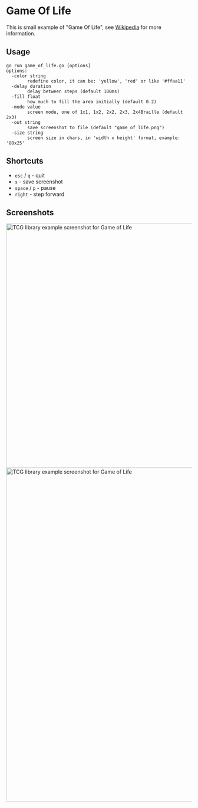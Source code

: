 # Game Of Life

This is small example of "Game Of Life", see [Wikipedia](https://en.wikipedia.org/wiki/Conway%27s_Game_of_Life) for more information.

## Usage

```
go run game_of_life.go [options]
options:
  -color string
    	redefine color, it can be: 'yellow', 'red' or like '#ffaa11'
  -delay duration
    	delay between steps (default 100ms)
  -fill float
    	how much to fill the area initially (default 0.2)
  -mode value
    	screen mode, one of 1x1, 1x2, 2x2, 2x3, 2x4Braille (default 2x3)
  -out string
    	save screenshot to file (default "game_of_life.png")
  -size string
    	screen size in chars, in 'width x height' format, example: '80x25'
```

## Shortcuts

  * `esc` / `q` - quit
  * `s` - save screenshot
  * `space` / `p` - pause
  * `right` - step forward

## Screenshots

<img width="663" alt="TCG library example screenshot for Game of Life" src="https://user-images.githubusercontent.com/844117/153767605-76dd1552-9424-49b9-9bf3-9163132af9b2.png">

<img width="906" alt="TCG library example screenshot for Game of Life" src="https://user-images.githubusercontent.com/844117/207433839-7a15d70e-9258-4943-a9ef-34ea9c139ca5.png">
